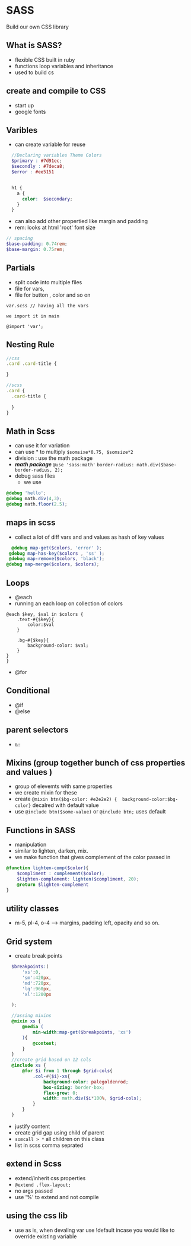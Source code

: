 # SASS

Build our own CSS library
## What is SASS?

- flexible CSS built in ruby
- functions loop variables and inheritance
- used to build cs

## create and compile to CSS

- start up 
- google fonts 

## Varibles
- can create variable for reuse 
```scss
  //Declaring variables Theme Colors 
  $primary : #7d91ec;
  $secondly : #7deca8; 
  $error : #ee5151


  h1 {
    a {
      color:  $secondary;
    }
  }
```
- can also add other propertied like margin and padding 
- rem: looks at html 'root' font size
```scss
// spacing 
$base-padding: 0.74rem;
$base-margin: 0.75rem;

```

## Partials 

- split code into multiple files 
- file for vars, 
- file for button , color and so on 
```
var.scss // having all the vars 

we import it in main 

@import 'var';
```

## Nesting Rule
```js
//css 
.card .card-title {

}

//scss
.card {
  .card-title {
    
  }
}
```

## Math in Scss

- can use it for variation 
- can use * to multiply 
  `$somsixe*0.75, $somsize*2`
- division : use the math package 
- ***math package*** `@use 'sass:math'`
`border-radius: math.div($base-border-radius, 2);`
- debug sass files
  - we use 

```scss
@debug 'hello';
@debug math.div(4,3);
@debug math.floor(2.5);
```

## maps in scss
- collect  a lot of diff vars and and values as hash of key values 
```scss
  @debug map-get($colors, 'error' );
 @debug map-has-key($colors , 'ss' );
 @debug map-remove($colors, 'black');
@debug map-merge($colors, $colors);
```

## Loops 
- @each 
- running an each loop on collection of colors
```scsss
@each $key, $val in $colors {
    .text-#{$key}{
        color:$val
    }

    .bg-#{$key}{
        background-color: $val;
    }
}
}
```
- @for 

## Conditional
- @if 
- @else 
## parent selectors 
- `&:`

## Mixins (group together bunch of css properties and values )
- group of elevemts with same properties 
- we create mixin for these
- create `@mixin btn($bg-color: #e2e2e2) {  background-color:$bg-color}` decalred with default value 
- use `@include btn($some-value)` or `@include btn;` uses default

## Functions in SASS
- manipulation 
- similar to lighten, darken, mix.
- we make function that gives complement of the color passed in 
```scss
@function lighten-comp($color){
    $compliment : complement($color);
    $lighten-complement: lighten($compliment, 20);
    @return $lighten-complement
}
```

## utility classes 
- m-5, pl-4, o-4 --> margins, padding left, opacity and so on. 

## Grid system
-  create break points 
```scss
  $breakpoints:(
      'xs':0,
      'sm':420px,
      'md':720px,
      'lg':960px,
      'xl':1200px

  );

  //assing mixins 
  @mixin xs { 
      @media (
          min-width:map-get($breakpoints, 'xs')
      ){
          @content;
      }
  }
  //create grid based on 12 cols 
  @include xs {
      @for $i from 1 through $grid-cols{
          .col-#{$i}-xs{
              background-color: palegoldenrod;
              box-sizing: border-box;
              flex-grow: 0;
              width: math.div($i*100%, $grid-cols);
          }
      }
  }
```
- justify content 
- create grid gap using child of parent 
- `somcall > *` all children on this class
- list in scss comma seprated 

## extend in Scss
- extend/inherit css properties 
- `@extend .flex-layout;`
- no args passed 
- use '%' to extend and not compile 

## using the css lib
- use as is, when devaling var use !default incase you would like to override existing variable
